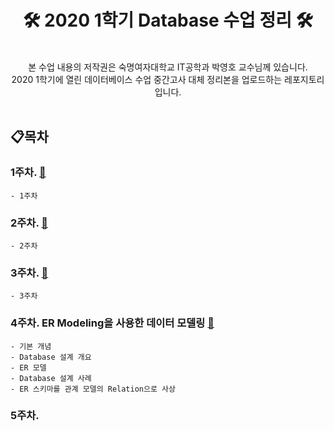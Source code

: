 
# <div align="center"> 🛠 2020 1학기 Database 수업 정리 🛠 <br> </center></div>


<br>

<div align="center" style="display:flex;">본 수업 내용의 저작권은 숙명여자대학교 IT공학과 박영호 교수님께 있습니다.<br>
2020 1학기에 열린 데이터베이스 수업 중간고사 대체 정리본을 업로드하는 레포지토리 입니다.</center></div>


<br>

## 📋목차

### 1주차.  [🔗]()
	- 1주차


### 2주차.  [🔗]()
	- 2주차


### 3주차.  [🔗]()
	- 3주차
	
	
	
### 4주차. ER Modeling을 사용한 데이터 모델링 [🔗]()
	- 기본 개념
 	- Database 설계 개요
  	- ER 모델
 	- Database 설계 사례
  	- ER 스키마를 관계 모델의 Relation으로 사상
	
### 5주차.
